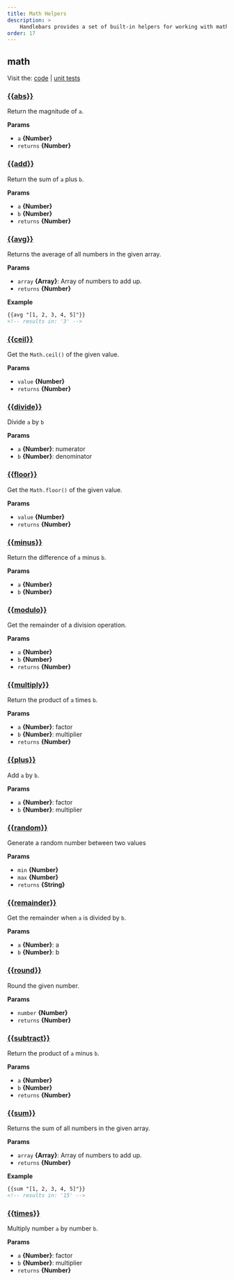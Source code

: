 ```yaml
---
title: Math Helpers
description: >
    Handlebars provides a set of built-in helpers for working with math. These helpers are used to perform mathematical operations, making it easier to manipulate numbers in templates.
order: 17
---
```


## math

Visit the: [code](https://github.com/jaredwray/fumanchu/tree/main/helpers/lib/math.js) | [unit tests](https://github.com/jaredwray/fumanchu/tree/main/helpers/test/math.js)

### [{{abs}}](https://github.com/jaredwray/fumanchu/tree/main/helpers/lib/math.js#L15)

Return the magnitude of `a`.

**Params**

* `a` **{Number}**
* `returns` **{Number}**

### [{{add}}](https://github.com/jaredwray/fumanchu/tree/main/helpers/lib/math.js#L31)

Return the sum of `a` plus `b`.

**Params**

* `a` **{Number}**
* `b` **{Number}**
* `returns` **{Number}**

### [{{avg}}](https://github.com/jaredwray/fumanchu/tree/main/helpers/lib/math.js#L54)

Returns the average of all numbers in the given array.

**Params**

* `array` **{Array}**: Array of numbers to add up.
* `returns` **{Number}**

**Example**

```html
{{avg "[1, 2, 3, 4, 5]"}}
<!-- results in: '3' -->
```

### [{{ceil}}](https://github.com/jaredwray/fumanchu/tree/main/helpers/lib/math.js#L69)

Get the `Math.ceil()` of the given value.

**Params**

* `value` **{Number}**
* `returns` **{Number}**

### [{{divide}}](https://github.com/jaredwray/fumanchu/tree/main/helpers/lib/math.js#L84)

Divide `a` by `b`

**Params**

* `a` **{Number}**: numerator
* `b` **{Number}**: denominator

### [{{floor}}](https://github.com/jaredwray/fumanchu/tree/main/helpers/lib/math.js#L102)

Get the `Math.floor()` of the given value.

**Params**

* `value` **{Number}**
* `returns` **{Number}**

### [{{minus}}](https://github.com/jaredwray/fumanchu/tree/main/helpers/lib/math.js#L118)

Return the difference of `a` minus `b`.

**Params**

* `a` **{Number}**
* `b` **{Number}**

### [{{modulo}}](https://github.com/jaredwray/fumanchu/tree/main/helpers/lib/math.js#L137)

Get the remainder of a division operation.

**Params**

* `a` **{Number}**
* `b` **{Number}**
* `returns` **{Number}**

### [{{multiply}}](https://github.com/jaredwray/fumanchu/tree/main/helpers/lib/math.js#L157)

Return the product of `a` times `b`.

**Params**

* `a` **{Number}**: factor
* `b` **{Number}**: multiplier
* `returns` **{Number}**

### [{{plus}}](https://github.com/jaredwray/fumanchu/tree/main/helpers/lib/math.js#L175)

Add `a` by `b`.

**Params**

* `a` **{Number}**: factor
* `b` **{Number}**: multiplier

### [{{random}}](https://github.com/jaredwray/fumanchu/tree/main/helpers/lib/math.js#L194)

Generate a random number between two values

**Params**

* `min` **{Number}**
* `max` **{Number}**
* `returns` **{String}**

### [{{remainder}}](https://github.com/jaredwray/fumanchu/tree/main/helpers/lib/math.js#L212)

Get the remainder when `a` is divided by `b`.

**Params**

* `a` **{Number}**: a
* `b` **{Number}**: b

### [{{round}}](https://github.com/jaredwray/fumanchu/tree/main/helpers/lib/math.js#L224)

Round the given number.

**Params**

* `number` **{Number}**
* `returns` **{Number}**

### [{{subtract}}](https://github.com/jaredwray/fumanchu/tree/main/helpers/lib/math.js#L241)

Return the product of `a` minus `b`.

**Params**

* `a` **{Number}**
* `b` **{Number}**
* `returns` **{Number}**

### [{{sum}}](https://github.com/jaredwray/fumanchu/tree/main/helpers/lib/math.js#L263)

Returns the sum of all numbers in the given array.

**Params**

* `array` **{Array}**: Array of numbers to add up.
* `returns` **{Number}**

**Example**

```html
{{sum "[1, 2, 3, 4, 5]"}}
<!-- results in: '15' -->
```

### [{{times}}](https://github.com/jaredwray/fumanchu/tree/main/helpers/lib/math.js#L286)

Multiply number `a` by number `b`.

**Params**

* `a` **{Number}**: factor
* `b` **{Number}**: multiplier
* `returns` **{Number}**

